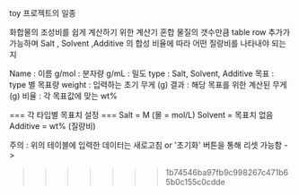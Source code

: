 toy 프로젝트의 일종

화합물의 조성비를 쉽게 계산하기 위한 계산기
혼합 물질의 갯수만큼 table row 추가가 가능하며
Salt , Solvent ,Additive 의 합성 비율에 따라 어떤 질량비를 나타내야 되는지

Name : 이름
g/mol : 분자량
g/mL : 밀도
type : Salt, Solvent, Additive
목표 : type 별 목표량
weight : 입력하는 초기 무게 (g)
결과 : 해당 목표를 위한 계산된 무게 (g)
비율 : 각 목표값에 맞는 wt% 

=== 각 타입별 목표치 설정 ===
Salt =  M (몰 = mol/L)
Solvent = 목표치 없음
Additive = wt% (질량비)

주의 : 위의 테이블에 입력한 데이터는 새로고침 or '초기화' 버튼을 통해 리셋 가능함
-> 
>>>>>>> 1b74546ba97fb9c998267c471b65b0c155c0cdde
